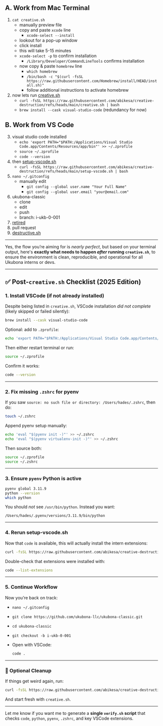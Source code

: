 ## A. Work from Mac Terminal
1. `cat creative.sh`
   - manually preview file
   - copy and paste `xcode` line
      - `xcode-select --install` 
   - lookout for a pop-up window
   - click install
   - this will take 5-15 minutes
   - `xcode-select -p` to confirm installation
      - `/Library/Developer/CommandLineTools` confirms installation
   - now copy & paste `homebrew` line
      - `which homebrew` 
      - `/bin/bash -c "$(curl -fsSL https://raw.githubusercontent.com/Homebrew/install/HEAD/install.sh)"`
      - follow additional instructions to activate homebrew
2. now lets run [creative.sh](https://raw.githubusercontent.com/abikesa/creative-destruction/refs/heads/main/creative.sh)
   - `curl -fsSL https://raw.githubusercontent.com/abikesa/creative-destruction/refs/heads/main/creative.sh | bash`
   - `brew install --cask visual-studio-code` (redundancy for now)

## B. Work from VS Code
3. visual studio code installed
   - `echo 'export PATH="$PATH:/Applications/Visual Studio Code.app/Contents/Resources/app/bin"' >> ~/.zprofile`
   - `source ~/.zprofile`
   - `code --version`
3. then [setup-vscode.sh](https://raw.githubusercontent.com/abikesa/creative-destruction/refs/heads/main/setup-vscode.sh)
   - `curl -fsSL https://raw.githubusercontent.com/abikesa/creative-destruction/refs/heads/main/setup-vscode.sh | bash`
4. `nano ~/.gitconfig`
   - manually edit
      - `git config --global user.name "Your Full Name"`
      - `git config --global user.email "your@email.com"`
5. ukubona-classic
   - clone
   - edit
   - push
   - branch: i-ukb-0-001
6. [retired](https://ukubona-llc.github.io/vscode/)
7. pull request
8. [destructive.sh](https://raw.githubusercontent.com/abikesa/creative-destruction/refs/heads/main/destructive.sh)

---

Yes, the flow you’re aiming for is *nearly perfect*, but based on your terminal output, here's **exactly what needs to happen *after* running `creative.sh`**, to ensure the environment is clean, reproducible, and operational for all Ukubona interns or devs.

---

## ✅ Post-`creative.sh` Checklist (2025 Edition)

### 1. **Install VSCode (if not already installed)**

Despite being listed in `creative.sh`, VSCode installation *did not complete* (likely skipped or failed silently):

```bash
brew install --cask visual-studio-code
```

Optional: add to `.zprofile`:

```bash
echo 'export PATH="$PATH:/Applications/Visual Studio Code.app/Contents/Resources/app/bin"' >> ~/.zprofile
```

Then either restart terminal or run:

```bash
source ~/.zprofile
```

Confirm it works:

```bash
code --version
```

---

### 2. **Fix missing `.zshrc` for pyenv**

If you saw `source: no such file or directory: /Users/hades/.zshrc`, then do:

```bash
touch ~/.zshrc
```

Append pyenv setup manually:

```bash
echo 'eval "$(pyenv init -)"' >> ~/.zshrc
echo 'eval "$(pyenv virtualenv-init -)"' >> ~/.zshrc
```

Then source both:

```bash
source ~/.zprofile
source ~/.zshrc
```

---

### 3. **Ensure `pyenv` Python is active**

```bash
pyenv global 3.11.9
python --version
which python
```

You should *not* see `/usr/bin/python`. Instead you want:

```
/Users/hades/.pyenv/versions/3.11.9/bin/python
```

---

### 4. **Rerun setup-vscode.sh**

Now that `code` is available, this will actually install the intern extensions:

```bash
curl -fsSL https://raw.githubusercontent.com/abikesa/creative-destruction/refs/heads/main/setup-vscode.sh | bash
```

Double-check that extensions were installed with:

```bash
code --list-extensions
```

---

### 5. **Continue Workflow**

Now you’re back on track:

* `nano ~/.gitconfig`
* `git clone https://github.com/ukubona-llc/ukubona-classic.git`
* `cd ukubona-classic`
* `git checkout -b i-ukb-0-001`
* Open with VSCode:

  ```bash
  code .
  ```

---

### 🧨 Optional Cleanup

If things get weird again, run:

```bash
curl -fsSL https://raw.githubusercontent.com/abikesa/creative-destruction/refs/heads/main/destructive.sh | bash
```

And start fresh with `creative.sh`.

---

Let me know if you want me to generate a **single `verify.sh` script** that checks `code`, `python`, `pyenv`, `.zshrc`, and key VSCode extensions.
